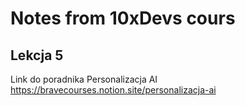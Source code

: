 # Notes from 10xDevs cours

## Lekcja 5
Link do poradnika Personalizacja AI
https://bravecourses.notion.site/personalizacja-ai